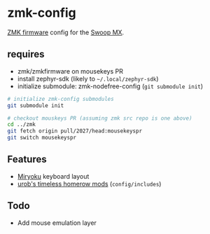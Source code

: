 # zmk-config
[ZMK firmware](https://github.com/zmkfirmware/zmk/) config for the [Swoop MX](https://github.com/jimmerricks/swoop).

## requires
- zmk/zmkfirmware on mousekeys PR
- install zephyr-sdk (likely to `~/.local/zephyr-sdk`)
- initialize submodule: zmk-nodefree-config (`git submodule init`)

```bash
# initialize zmk-config submodules
git submodule init

# checkout mouskeys PR (assuming zmk src repo is one above)
cd ../zmk 
git fetch origin pull/2027/head:mousekeyspr
git switch mousekeyspr
```

## Features
- [Miryoku](https://github.com/manna-harbour/miryoku) keyboard layout
- [urob's timeless homerow mods](https://github.com/urob/zmk-config#timeless-homerow-mods) (`config/includes`)

## Todo
- Add mouse emulation layer

